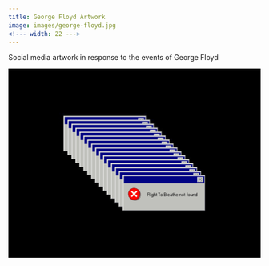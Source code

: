```yaml
---
title: George Floyd Artwork
image: images/george-floyd.jpg
<!--- width: 22 --->
---
```


Social media artwork in response to the events of George Floyd

![Image](images/george-floyd.jpg) 